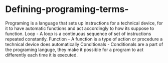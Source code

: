 # Defining-programing-terms-
Programing is a language that sets up instructions for a technical device, for it to have automatic functions 
and act accordingly to how its suppose to function.
Loop - A loop is a continuous sequence of set of instructions repeated constantly.
Function - A function is a type of action or procedure a technical device does automatically 
Conditionals - Conditionals are a part of the programing languge, they make it possible for a program to act 
differently each time it is executed.
